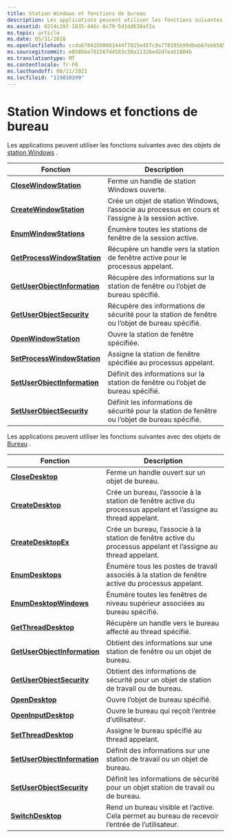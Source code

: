 ```yaml
---
title: Station Windows et fonctions de bureau
description: Les applications peuvent utiliser les fonctions suivantes avec des objets de station Windows.
ms.assetid: 6214c28f-1035-446c-8c79-5d1dd638af2a
ms.topic: article
ms.date: 05/31/2018
ms.openlocfilehash: ccda67841508081444f7025e457c9a778195b99d0ab67ebb585362d7a3b22cd0
ms.sourcegitcommit: e858bbe701567d4583c50a11326e42d7ea51804b
ms.translationtype: MT
ms.contentlocale: fr-FR
ms.lasthandoff: 08/11/2021
ms.locfileid: "119810399"
---
```

# <a name="window-station-and-desktop-functions"></a>Station Windows et fonctions de bureau

Les applications peuvent utiliser les fonctions suivantes avec des objets de [station Windows](window-stations.md) .



| Fonction                                                     | Description                                                                                                     |
|--------------------------------------------------------------|-----------------------------------------------------------------------------------------------------------------|
| [**CloseWindowStation**](/windows/win32/api/winuser/nf-winuser-closewindowstation)             | Ferme un handle de station Windows ouverte.                                                                           |
| [**CreateWindowStation**](/windows/win32/api/winuser/nf-winuser-createwindowstationa)           | Crée un objet de station Windows, l’associe au processus en cours et l’assigne à la session active. |
| [**EnumWindowStations**](/windows/win32/api/winuser/nf-winuser-enumwindowstationsa)             | Énumère toutes les stations de fenêtre de la session active.                                                          |
| [**GetProcessWindowStation**](/windows/win32/api/winuser/nf-winuser-getprocesswindowstation)   | Récupère un handle vers la station de fenêtre active pour le processus appelant.                                       |
| [**GetUserObjectInformation**](/windows/win32/api/winuser/nf-winuser-getuserobjectinformationa) | Récupère des informations sur la station de fenêtre ou l’objet de bureau spécifié.                                     |
| [**GetUserObjectSecurity**](/windows/desktop/api/winuser/nf-winuser-getuserobjectsecurity)  | Récupère des informations de sécurité pour la station de fenêtre ou l’objet de bureau spécifié.                              |
| [**OpenWindowStation**](/windows/win32/api/winuser/nf-winuser-openwindowstationa)               | Ouvre la station de fenêtre spécifiée.                                                                             |
| [**SetProcessWindowStation**](/windows/win32/api/winuser/nf-winuser-setprocesswindowstation)   | Assigne la station de fenêtre spécifiée au processus appelant.                                                    |
| [**SetUserObjectInformation**](/windows/win32/api/winuser/nf-winuser-setuserobjectinformationa) | Définit des informations sur la station de fenêtre ou l’objet de bureau spécifié.                                          |
| [**SetUserObjectSecurity**](/windows/desktop/api/winuser/nf-winuser-setuserobjectsecurity)  | Définit les informations de sécurité pour la station de fenêtre ou l’objet de bureau spécifié.                                   |



 

Les applications peuvent utiliser les fonctions suivantes avec des objets de [Bureau](desktops.md) .



| Fonction                                                     | Description                                                                                                                        |
|--------------------------------------------------------------|------------------------------------------------------------------------------------------------------------------------------------|
| [**CloseDesktop**](/windows/win32/api/winuser/nf-winuser-closedesktop)                         | Ferme un handle ouvert sur un objet de bureau.                                                                                         |
| [**CreateDesktop**](/windows/win32/api/winuser/nf-winuser-createdesktopa)                       | Crée un bureau, l’associe à la station de fenêtre active du processus appelant et l’assigne au thread appelant. |
| [**CreateDesktopEx**](/windows/win32/api/winuser/nf-winuser-createdesktopexa)                   | Crée un bureau, l’associe à la station de fenêtre active du processus appelant et l’assigne au thread appelant. |
| [**EnumDesktops**](/windows/win32/api/winuser/nf-winuser-enumdesktopsa)                         | Énumère tous les postes de travail associés à la station de fenêtre active du processus appelant.                                         |
| [**EnumDesktopWindows**](/windows/win32/api/winuser/nf-winuser-enumdesktopwindows)             | Énumère toutes les fenêtres de niveau supérieur associées au bureau spécifié.                                                            |
| [**GetThreadDesktop**](/windows/win32/api/winuser/nf-winuser-getthreaddesktop)                 | Récupère un handle vers le bureau affecté au thread spécifié.                                                                |
| [**GetUserObjectInformation**](/windows/win32/api/winuser/nf-winuser-getuserobjectinformationa) | Obtient des informations sur une station de fenêtre ou un objet de bureau.                                                                         |
| [**GetUserObjectSecurity**](/windows/desktop/api/winuser/nf-winuser-getuserobjectsecurity)  | Obtient des informations de sécurité pour un objet de station de travail ou de bureau.                                                                  |
| [**OpenDesktop**](/windows/win32/api/winuser/nf-winuser-opendesktopa)                           | Ouvre l’objet de bureau spécifié.                                                                                                |
| [**OpenInputDesktop**](/windows/win32/api/winuser/nf-winuser-openinputdesktop)                 | Ouvre le bureau qui reçoit l’entrée d’utilisateur.                                                                                        |
| [**SetThreadDesktop**](/windows/win32/api/winuser/nf-winuser-setthreaddesktop)                 | Assigne le bureau spécifié au thread appelant.                                                                               |
| [**SetUserObjectInformation**](/windows/win32/api/winuser/nf-winuser-setuserobjectinformationa) | Définit des informations sur une station de travail ou un objet de bureau.                                                                         |
| [**SetUserObjectSecurity**](/windows/desktop/api/winuser/nf-winuser-setuserobjectsecurity)  | Définit les informations de sécurité pour un objet station de travail ou de bureau.                                                                  |
| [**SwitchDesktop**](/windows/win32/api/winuser/nf-winuser-switchdesktop)                       | Rend un bureau visible et l’active. Cela permet au bureau de recevoir l’entrée de l’utilisateur.                                 |



 

 

 